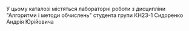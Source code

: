 У цьому каталозі містяться лабораторні роботи з дисципліни
"Алгоритми і методи обчислень" студента групи КН23-1 Сидоренко Андрія Юрійовича
